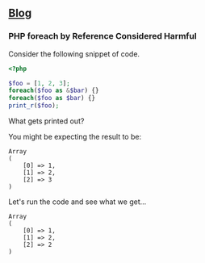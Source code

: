 ## [Blog](/blog)

### PHP foreach by Reference Considered Harmful

Consider the following snippet of code.

```php
<?php

$foo = [1, 2, 3];
foreach($foo as &$bar) {}
foreach($foo as $bar) {}
print_r($foo);
```

What gets printed out?

You might be expecting the result to be:

```
Array
(
	[0] => 1,
	[1] => 2,
	[2] => 3
)
```

Let's run the code and see what we get...

```
Array
(
	[0] => 1,
	[1] => 2,
	[2] => 2
)
```
